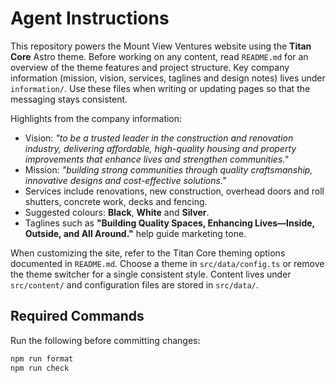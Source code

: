 # Agent Instructions

This repository powers the Mount View Ventures website using the **Titan Core** Astro theme. Before working on any content, read `README.md` for an overview of the theme features and project structure. Key company information (mission, vision, services, taglines and design notes) lives under `information/`. Use these files when writing or updating pages so that the messaging stays consistent.

Highlights from the company information:

- Vision: _"to be a trusted leader in the construction and renovation industry, delivering affordable, high-quality housing and property improvements that enhance lives and strengthen communities."_
- Mission: _"building strong communities through quality craftsmanship, innovative designs and cost-effective solutions."_
- Services include renovations, new construction, overhead doors and roll shutters, concrete work, decks and fencing.
- Suggested colours: **Black**, **White** and **Silver**.
- Taglines such as **"Building Quality Spaces, Enhancing Lives—Inside, Outside, and All Around."** help guide marketing tone.

When customizing the site, refer to the Titan Core theming options documented in `README.md`. Choose a theme in `src/data/config.ts` or remove the theme switcher for a single consistent style. Content lives under `src/content/` and configuration files are stored in `src/data/`.

## Required Commands

Run the following before committing changes:

```bash
npm run format
npm run check
```
